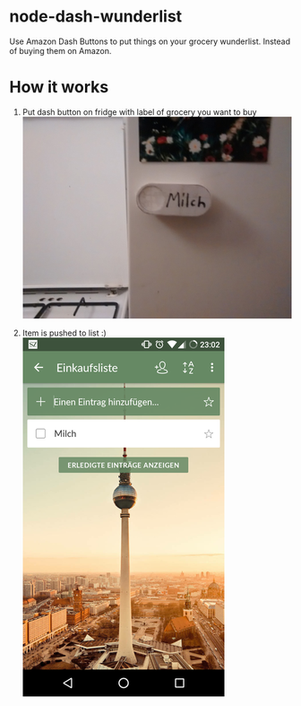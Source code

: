 # node-dash-wunderlist
Use Amazon Dash Buttons to put things on your grocery wunderlist. Instead of buying them on Amazon.

# How it works
1. Put dash button on fridge with label of grocery you want to buy  
![Button Fridge](https://raw.githubusercontent.com/zpfvo/node-dash-wunderlist/master/doc/button_fridge.jpg)

2. Item is pushed to list :)  
![Wunderlist screenshot](https://raw.githubusercontent.com/zpfvo/node-dash-wunderlist/master/doc/wunderlist_screenshot.png)
